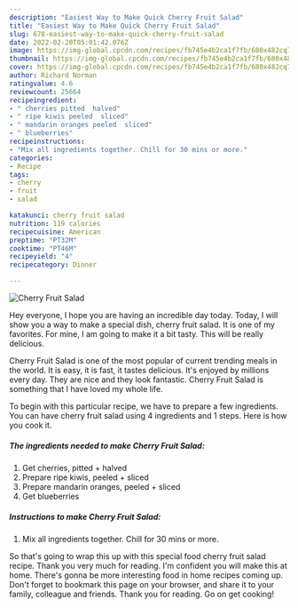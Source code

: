```yaml
---
description: "Easiest Way to Make Quick Cherry Fruit Salad"
title: "Easiest Way to Make Quick Cherry Fruit Salad"
slug: 678-easiest-way-to-make-quick-cherry-fruit-salad
date: 2022-02-20T05:01:42.076Z
image: https://img-global.cpcdn.com/recipes/fb745e4b2ca1f7fb/680x482cq70/cherry-fruit-salad-recipe-main-photo.jpg
thumbnail: https://img-global.cpcdn.com/recipes/fb745e4b2ca1f7fb/680x482cq70/cherry-fruit-salad-recipe-main-photo.jpg
cover: https://img-global.cpcdn.com/recipes/fb745e4b2ca1f7fb/680x482cq70/cherry-fruit-salad-recipe-main-photo.jpg
author: Richard Norman
ratingvalue: 4.6
reviewcount: 25664
recipeingredient:
- " cherries pitted  halved"
- " ripe kiwis peeled  sliced"
- " mandarin oranges peeled  sliced"
- " blueberries"
recipeinstructions:
- "Mix all ingredients together. Chill for 30 mins or more."
categories:
- Recipe
tags:
- cherry
- fruit
- salad

katakunci: cherry fruit salad 
nutrition: 119 calories
recipecuisine: American
preptime: "PT32M"
cooktime: "PT46M"
recipeyield: "4"
recipecategory: Dinner

---
```



![Cherry Fruit Salad](https://img-global.cpcdn.com/recipes/fb745e4b2ca1f7fb/680x482cq70/cherry-fruit-salad-recipe-main-photo.jpg)

Hey everyone, I hope you are having an incredible day today. Today, I will show you a way to make a special dish, cherry fruit salad. It is one of my favorites. For mine, I am going to make it a bit tasty. This will be really delicious.

Cherry Fruit Salad is one of the most popular of current trending meals in the world. It is easy, it is fast, it tastes delicious. It's enjoyed by millions every day. They are nice and they look fantastic. Cherry Fruit Salad is something that I have loved my whole life.




To begin with this particular recipe, we have to prepare a few ingredients. You can have cherry fruit salad using 4 ingredients and 1 steps. Here is how you cook it.

<!--inarticleads1-->

##### The ingredients needed to make Cherry Fruit Salad:

1. Get  cherries, pitted + halved
1. Prepare  ripe kiwis, peeled + sliced
1. Prepare  mandarin oranges, peeled + sliced
1. Get  blueberries




<!--inarticleads2-->

##### Instructions to make Cherry Fruit Salad:

1. Mix all ingredients together. Chill for 30 mins or more.




So that's going to wrap this up with this special food cherry fruit salad recipe. Thank you very much for reading. I'm confident you will make this at home. There's gonna be more interesting food in home recipes coming up. Don't forget to bookmark this page on your browser, and share it to your family, colleague and friends. Thank you for reading. Go on get cooking!
